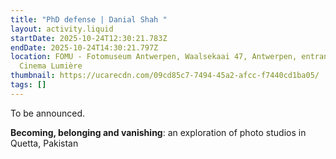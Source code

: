 ```yaml
---
title: "PhD defense | Danial Shah "
layout: activity.liquid
startDate: 2025-10-24T12:30:21.783Z
endDate: 2025-10-24T14:30:21.797Z
location: FOMU - Fotomuseum Antwerpen, Waalsekaai 47, Antwerpen, entrance via
  Cinema Lumière
thumbnail: https://ucarecdn.com/09cd85c7-7494-45a2-afcc-f7440cd1ba05/
tags: []
---
```

T﻿o be announced.

**Becoming, belonging and vanishing**: an exploration of photo studios in Quetta, Pakistan
